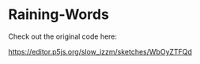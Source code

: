 # Raining-Words

Check out the original code here:

https://editor.p5js.org/slow_izzm/sketches/WbOyZTFQd
